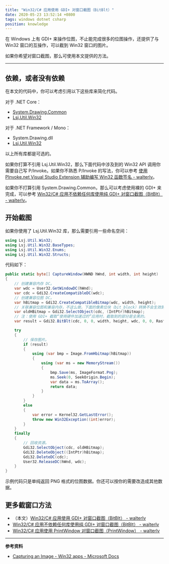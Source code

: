 ```yaml
---
title: "Win32/C# 应用使用 GDI+ 对窗口截图（BitBlt）"
date: 2020-05-23 13:52:14 +0800
tags: windows dotnet csharp
position: knowledge
---
```


在 Windows 上有 GDI+ 来操作位图，不止能完成很多的位图操作，还提供了与 Win32 窗口的互操作，可以截到 Win32 窗口的图片。

如果你希望对窗口截图，那么可使用本文提供的方法。

---

<div id="toc"></div>

## 依赖，或者没有依赖

在本文的代码中，你可以考虑引用以下这些库来简化代码。

对于 .NET Core：

- [System.Drawing.Common](https://www.nuget.org/packages/System.Drawing.Common)
- [Lsj.Util.Win32](https://www.nuget.org/packages/Lsj.Util.Win32/)

对于 .NET Framework / Mono：

- System.Drawing.dll
- [Lsj.Util.Win32](https://www.nuget.org/packages/Lsj.Util.Win32/)

以上所有库都是可选的。

如果你打算不引用 Lsj.Util.Win32，那么下面代码中涉及到的 Win32 API 调用你需要自己写 P/Invoke。如果你不熟悉 P/Invoke 的写法，你可以参考 [使用 PInvoke.net Visual Studio Extension 辅助编写 Win32 函数签名 - walterlv](/post/pinvoke-net-visual-studio-extension)。

如果你不打算引用 System.Drawing.Common，那么可以考虑使用裸的 GDI+ 来完成，可以参考 [Win32/C# 应用不依赖任何库使用纯 GDI+ 对窗口截图（BitBlt） - walterlv](/post/pure-win32-capture-window-to-bitmap)。

## 开始截图

如果你使用了 Lsj.Util.Win32 库，那么需要引用一些命名空间：

```csharp
using Lsj.Util.Win32;
using Lsj.Util.Win32.BaseTypes;
using Lsj.Util.Win32.Enums;
using Lsj.Util.Win32.Structs;
```

代码如下：

```csharp
public static byte[] CaptureWindow(HWND hWnd, int width, int height)
{
    // 创建兼容内存 DC。
    var wdc = User32.GetWindowDC(hWnd);
    var cdc = Gdi32.CreateCompatibleDC(wdc);
    // 创建兼容位图 DC。
    var hBitmap = Gdi32.CreateCompatibleBitmap(wdc, width, height);
    // 关联兼容位图和兼容内存，不这么做，下面的像素位块（bit_block）转换不会生效到 hBitmap。
    var oldHBitmap = Gdi32.SelectObject(cdc, (IntPtr)hBitmap);
    // 注：使用 GDI+ 截取“使用硬件加速过的”应用时，截取到的部分是全黑的。
    var result = Gdi32.BitBlt(cdc, 0, 0, width, height, wdc, 0, 0, RasterCodes.SRCCOPY);

    try
    {
        // 保存图片。
        if (result)
        {
            using (var bmp = Image.FromHbitmap(hBitmap))
            {
                using (var ms = new MemoryStream())
                {
                    bmp.Save(ms, ImageFormat.Png);
                    ms.Seek(0, SeekOrigin.Begin);
                    var data = ms.ToArray();
                    return data;
                }
            }
        }
        else
        {
            var error = Kernel32.GetLastError();
            throw new Win32Exception((int)error);
        }
    }
    finally
    {
        // 回收资源。
        Gdi32.SelectObject(cdc, oldHBitmap);
        Gdi32.DeleteObject((IntPtr)hBitmap);
        Gdi32.DeleteDC(cdc);
        User32.ReleaseDC(hWnd, wdc);
    }
}
```

示例代码只是单纯返回 PNG 格式的位图数据。你还可以按你的需要改造成其他数据。

## 更多截窗口方法

- （本文）[Win32/C# 应用使用 GDI+ 对窗口截图（BitBlt） - walterlv](/post/win32-and-system-drawing-capture-window-to-bitmap)
- [Win32/C# 应用不依赖任何库使用纯 GDI+ 对窗口截图（BitBlt） - walterlv](/post/pure-win32-capture-window-to-bitmap)
- [Win32/C# 应用使用 PrintWindow 对窗口截图（PrintWindow） - walterlv](/post/win32-capture-window-using-print-window)

---

**参考资料**

- [Capturing an Image - Win32 apps - Microsoft Docs](https://docs.microsoft.com/en-us/windows/win32/gdi/capturing-an-image)
